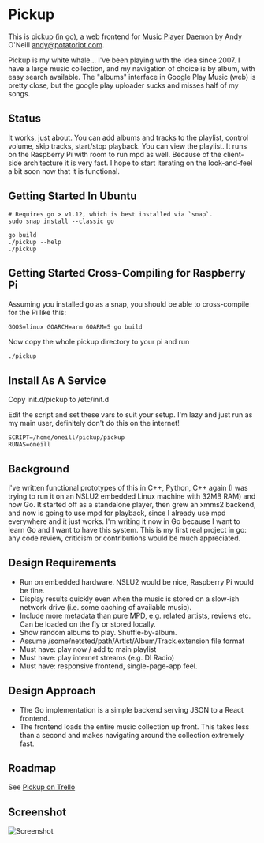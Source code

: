 Pickup
======

This is pickup (in go), a web frontend for [Music Player Daemon](http://mpd.wikia.com/wiki/Music_Player_Daemon_Wiki) by Andy O'Neill
<andy@potatoriot.com>.

Pickup is my white whale... I've been playing with the idea since 2007. I have a
large music collection, and my navigation of choice is by album, with easy
search available. The "albums" interface in Google Play Music (web) is pretty
close, but the google play uploader sucks and misses half of my songs.

Status
------

It works, just about. You can add albums and tracks to the playlist, control
volume, skip tracks, start/stop playback. You can view the playlist. It runs on
the Raspberry Pi with room to run mpd as well. Because of the client-side
architecture it is very fast. I hope to start iterating on the look-and-feel a
bit soon now that it is functional.

Getting Started In Ubuntu
-------------------------

    # Requires go > v1.12, which is best installed via `snap`.
    sudo snap install --classic go

    go build
    ./pickup --help
    ./pickup

Getting Started Cross-Compiling for Raspberry Pi
------------------------------------------------

Assuming you installed go as a snap, you should be able to cross-compile for
the Pi like this:

    GOOS=linux GOARCH=arm GOARM=5 go build

Now copy the whole pickup directory to your pi and run

    ./pickup

Install As A Service
--------------------

Copy init.d/pickup to /etc/init.d

Edit the script and set these vars to suit your setup. I'm lazy and just run as
my main user, definitely don't do this on the internet!

	SCRIPT=/home/oneill/pickup/pickup
	RUNAS=oneill

Background
-----------

I've written functional prototypes of this in C++, Python, C++ again (I was
trying to run it on an NSLU2 embedded Linux machine with 32MB RAM) and now Go.
It started off as a standalone player, then grew an xmms2 backend, and now is
going to use mpd for playback, since I already use mpd everywhere and it just
works. I'm writing it now in Go because I want to learn Go and I want to have
this system. This is my first real project in go: any code review, criticism or
contributions would be much appreciated.

Design Requirements
--------------------

- Run on embedded hardware. NSLU2 would be nice, Raspberry Pi would be
  fine.
- Display results quickly even when the music is stored on a slow-ish network
  drive (i.e. some caching of available music).
- Include more metadata than pure MPD, e.g. related artists, reviews etc. Can be
  loaded on the fly or stored locally.
- Show random albums to play. Shuffle-by-album.
- Assume /some/netsted/path/Artist/Album/Track.extension file format
- Must have: play now / add to main playlist
- Must have: play internet streams (e.g. DI Radio)
- Must have: responsive frontend, single-page-app feel.

Design Approach
-----------------

- The Go implementation is a simple backend serving JSON to a React frontend.
- The frontend loads the entire music collection up front. This takes less than
  a second and makes navigating around the collection extremely fast.


Roadmap
-------

See [Pickup on Trello](https://trello.com/board/pickup/515a58746cbd4fd847001505)


Screenshot
----------
![Screenshot](http://images.ultrahigh.org/pickup_20130405.png)
